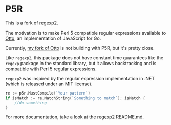 # P5R

This is a fork of [regexp2](https://github.com/dlclark/regexp2).

The motivation is to make Perl 5 compatible regular expressions available to [Otto](https://github.com/robertkrimen/otto), an implementation of JavaScript for Go.

Currently, [my fork of Otto](https://github.com/xyproto/otto) is not building with P5R, but it's pretty close.

Like `regexp2`, this package does not have constant time guarantees like the `regexp` package in the standard library, but it allows backtracking and is compatible with Perl 5 regular expressions.

`regexp2` was inspired by the regular expression implementation in .NET (which is released under an MIT license).

```go
re := p5r.MustCompile(`Your pattern`)
if isMatch := re.MatchString(`Something to match`); isMatch {
    //do something
}
```

For more documentation, take a look at the [regexp2](https://github.com/dlclark/regexp2) README.md.
